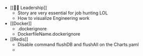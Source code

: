 - [[☝🏻 Leadership]]
    - Story are very essential for job hunting LOL
    - How to visualize Engineering work
- [[Docker]]
    - .dockerignore
    - DockerfileName.dockerignore
- [[Redis]]
    - Disable command flushDB and flushAll on the Charts.yaml
    - 

